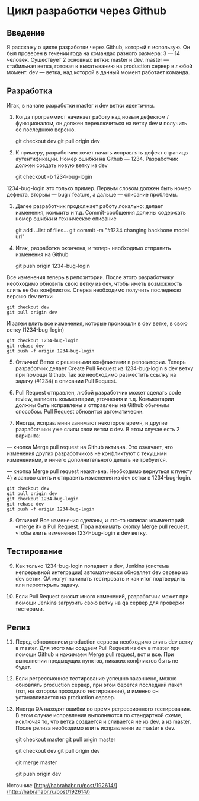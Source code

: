 Цикл разработки через Github
========

Введение
-------------------------

Я расскажу о цикле разработки через Github, который я использую. Он был проверен в течении года на командах разного размера: 3 — 14 человек.
Существует 2 основных ветки: master и dev.
master — стабильная ветка, готовая к выкатыванию на production сервер в любой момент.
dev — ветка, над которой в данный момент работает команда.

Разработка
-------------------------

Итак, в начале разработки master и dev ветки идентичны.
1. Когда программист начинает работу над новым дефектом / функционалом, он должен переключиться на ветку dev и получить ее последнюю версию.

	git checkout dev
	git pull origin dev


2. К примеру, разработчик хочет начать исправлять дефект страницы аутентификации. Номер ошибки на Github — 1234. Разработчик должен создать новую ветку из dev

	git checkout -b 1234-bug-login


1234-bug-login это только пример. Первым словом должен быть номер дефекта, вторым — bug / feature, а дальше — описание проблемы.

3. Далее разработчик продолжает работу локально: делает изменения, коммиты и т.д. Commit-cообщения должны содержать номер ошибки и техническое описание

	git add ...list of files...
	git commit -m "#1234 changing backbone model url"


4. Итак, разработка окончена, и теперь необходимо отправить изменения на Github

	git push origin 1234-bug-login


Все изменения теперь в репозитории. После этого разработчику необходимо обновить свою ветку из dev, чтобы иметь возможность слить ее без конфликтов.
Сперва необходимо получить последнюю версию dev ветки

	git checkout dev
	git pull origin dev


И затем влить все изменения, которые произошли в dev ветке, в свою ветку (1234-bug-login)

	git checkout 1234-bug-login
	git rebase dev
	git push -f origin 1234-bug-login


5. Отлично! Ветка с решенными конфликтами в репозитории. Теперь разработчик делает Сreate Pull Request из 1234-bug-login в dev ветку при помощи Github. Так же необходимо разместить ссылку на задачу (#1234) в описании Pull Request.

6. Pull Request отправлен, любой разработчик может сделать code review, написать комментарии, уточнения и т.д.
Комментарии должны быть исправлены и отправлены на Github обычным способом. Pull Request обновится автоматически.

7. Иногда, исправления занимают некоторое время, и другие разработчики уже слили свои ветки с dev. В этом случае есть 2 варианта:

— кнопка Merge pull request на Github активна. Это означает, что изменения других разработчиков не конфликтуют с текущими изменениями, и ничего дополнительного делать не требуется.

— кнопка Merge pull request неактивна. Необходимо вернуться к пункту 4) и заново слить и отправить изменения из dev ветки в 1234-bug-login.

	git checkout dev
	git pull origin dev
	git checkout 1234-bug-login
	git rebase dev
	git push -f origin 1234-bug-login


8. Отлично! Все изменения сделаны, и кто-то написал комментарий «merge it» в Pull Request. Пора нажимать кнопку Merge pull request, чтобы влить изменения 1234-bug-login в dev ветку.

Тестирование
-------------------------

9. Как только 1234-bug-login попадает в dev, Jenkins (система непрерывной интеграции) автоматически обновляет dev сервер из dev ветки. QA могут начинать тестировать и как итог подтвердить или переоткрыть задачу.

10. Если Pull Request вносит много изменений, разработчик может при помощи Jenkins загрузить свою ветку на qa сервер для проверки тестерами.

Релиз
-------------------------

11. Перед обновлением production сервера необходимо влить dev ветку в master. Для этого мы создаем Pull Request из dev в master при помощи Github и нажимаем Merge pull request, вот и все. При выполнении предыдущих пунктов, никаких конфликтов быть не будет.

12. Если регрессионное тестирование успешно закончено, можно обновлять production сервер, при этом берется последний пакет (тот, на котором проходило тестирование), и именно он устанавливается на production сервер.

13. Иногда QA находят ошибки во время регрессионного тестирования. В этом случае исправления выполняются по стандартной схеме, исключая то, что ветка создается и сливается не из dev, а из master. После релиза необходимо влить исправления из master в dev.

	git checkout master
	git pull origin master

	git checkout dev
	git pull origin dev

	git merge master

	git push origin dev


Источник: [http://habrahabr.ru/post/192614/](http://habrahabr.ru/post/192614/)
